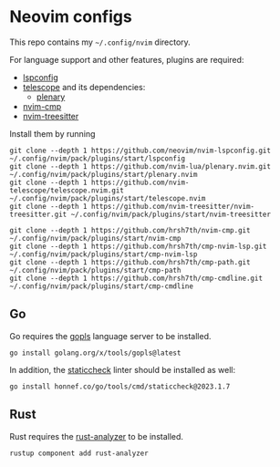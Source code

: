 # Neovim configs

This repo contains my `~/.config/nvim` directory.

For language support and other features, plugins are required:

* [lspconfig](https://github.com/neovim/nvim-lspconfig)
* [telescope](https://github.com/nvim-telescope/telescope.nvim) and its dependencies:
  * [plenary](https://github.com/nvim-lua/plenary.nvim)
* [nvim-cmp](https://github.com/hrsh7th/nvim-cmp)
* [nvim-treesitter](https://github.com/nvim-treesitter/nvim-treesitter)

Install them by running

```shell
git clone --depth 1 https://github.com/neovim/nvim-lspconfig.git ~/.config/nvim/pack/plugins/start/lspconfig
git clone --depth 1 https://github.com/nvim-lua/plenary.nvim.git ~/.config/nvim/pack/plugins/start/plenary.nvim
git clone --depth 1 https://github.com/nvim-telescope/telescope.nvim.git ~/.config/nvim/pack/plugins/start/telescope.nvim
git clone --depth 1 https://github.com/nvim-treesitter/nvim-treesitter.git ~/.config/nvim/pack/plugins/start/nvim-treesitter
```

```shell
git clone --depth 1 https://github.com/hrsh7th/nvim-cmp.git ~/.config/nvim/pack/plugins/start/nvim-cmp
git clone --depth 1 https://github.com/hrsh7th/cmp-nvim-lsp.git ~/.config/nvim/pack/plugins/start/cmp-nvim-lsp
git clone --depth 1 https://github.com/hrsh7th/cmp-path.git ~/.config/nvim/pack/plugins/start/cmp-path
git clone --depth 1 https://github.com/hrsh7th/cmp-cmdline.git ~/.config/nvim/pack/plugins/start/cmp-cmdline
```

## Go

Go requires the [gopls](https://github.com/golang/tools) language server to be installed.

```shell
go install golang.org/x/tools/gopls@latest
```

In addition, the [staticcheck](https://github.com/dominikh/go-tools) linter should be installed as well:

```shell
go install honnef.co/go/tools/cmd/staticcheck@2023.1.7
```

## Rust

Rust requires the [rust-analyzer](https://github.com/rust-lang/rust-analyzer) to be installed.

```shell
rustup component add rust-analyzer
```
